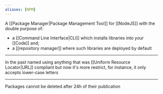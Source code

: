 ```yaml
---
aliases: [NPM]
---
```


A [[Package Manager|Package Management Tool]] for [[NodeJS]] with the double purpose of:

- a [[Command Line Interface|CLI]] which installs libraries into your [[Code]] and;
- a [[repository manager]] where such libraries are deployed by default

---

In the past named using anything that was [[Uniform Resource Locator|URL]] compliant but now it's more restrict, for instance, it only accepts lower-case letters

---

Packages cannot be deleted after 24h of their publication
